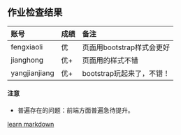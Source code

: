 
## 作业检查结果
 
|账号           |成绩  |备注               |   
|:--------------| :--- |:----------------- |
|fengxiaoli     |优    |页面用bootstrap样式会更好  |                                                                                                         
|jianghong      |优+   |页面用的样式不错      |   
|yangjianjiang  |优+   |bootstrap玩起来了，不错！| 
 
 
#### 注意
- 普遍存在的问题：前端方面普遍急待提升。
 
 
[learn markdown](http://note.youdao.com/iyoudao/?p=2411&vendor=unsilent14)
